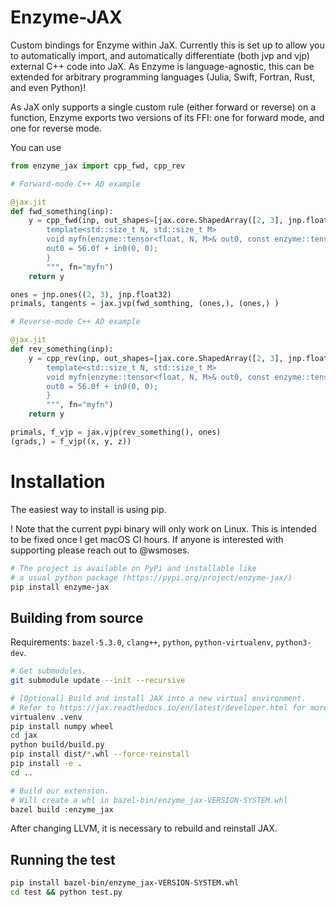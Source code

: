 # Enzyme-JAX

Custom bindings for Enzyme within JaX. Currently this is set up to allow you
to automatically import, and automatically differentiate (both jvp and vjp)
external C++ code into JaX. As Enzyme is language-agnostic, this can be extended
for arbitrary programming languages (Julia, Swift, Fortran, Rust, and even Python)!

As JaX only supports a single custom rule (either forward or reverse) on a function,
Enzyme exports two versions of its FFI: one for forward mode, and one for reverse mode.

You can use 

```python
from enzyme_jax import cpp_fwd, cpp_rev

# Forward-mode C++ AD example

@jax.jit
def fwd_something(inp):
    y = cpp_fwd(inp, out_shapes=[jax.core.ShapedArray([2, 3], jnp.float32)], source="""
        template<std::size_t N, std::size_t M>
        void myfn(enzyme::tensor<float, N, M>& out0, const enzyme::tensor<float, N, M>& in0) {
        out0 = 56.0f + in0(0, 0);
        }
        """, fn="myfn")
    return y

ones = jnp.ones((2, 3), jnp.float32)
primals, tangents = jax.jvp(fwd_somthing, (ones,), (ones,) )

# Reverse-mode C++ AD example

@jax.jit
def rev_something(inp):
    y = cpp_rev(inp, out_shapes=[jax.core.ShapedArray([2, 3], jnp.float32)], source="""
        template<std::size_t N, std::size_t M>
        void myfn(enzyme::tensor<float, N, M>& out0, const enzyme::tensor<float, N, M>& in0) {
        out0 = 56.0f + in0(0, 0);
        }
        """, fn="myfn")
    return y

primals, f_vjp = jax.vjp(rev_something(), ones)
(grads,) = f_vjp((x, y, z))
```

# Installation

The easiest way to install is using pip.

! Note that the current pypi binary will only work on Linux. This is intended to be fixed once I get macOS CI hours. If anyone is interested with supporting please reach out to @wsmoses.

```bash
# The project is available on PyPi and installable like
# a usual python package (https://pypi.org/project/enzyme-jax/)
pip install enzyme-jax
```

## Building from source

Requirements: `bazel-5.3.0`, `clang++`, `python`, `python-virtualenv`,
`python3-dev`.

```sh
# Get submodules.
git submodule update --init --recursive

# [Optional] Build and install JAX into a new virtual environment.
# Refer to https://jax.readthedocs.io/en/latest/developer.html for more details.
virtualenv .venv
pip install numpy wheel
cd jax
python build/build.py
pip install dist/*.whl --force-reinstall
pip install -e .
cd ..

# Build our extension.
# Will create a whl in bazel-bin/enzyme_jax-VERSION-SYSTEM.whl
bazel build :enzyme_jax
```

After changing LLVM, it is necessary to rebuild and reinstall JAX.

## Running the test

```sh
pip install bazel-bin/enzyme_jax-VERSION-SYSTEM.whl
cd test && python test.py
```

